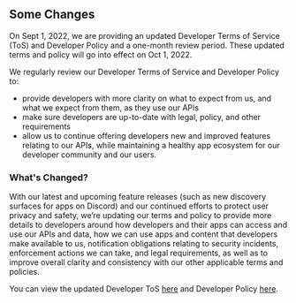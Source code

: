 <h2>Some Changes</h2>
<p>On Sept 1, 2022, we are providing an updated Developer Terms of Service (ToS) and Developer Policy and a one-month review period. These updated terms and policy will go into effect on Oct 1, 2022.</p>
<p>We regularly review our Developer Terms of Service and Developer Policy to:</p>
<ul>
    <li>provide developers with more clarity on what to expect from us, and what we expect from them, as they use our APIs</li>
    <li>make sure developers are up-to-date with legal, policy, and other requirements</li>
    <li>allow us to continue offering developers new and improved features relating to our APIs, while maintaining a healthy app ecosystem for our developer community and our users.</li>
</ul>
<h3>What's Changed?</h3>
<p>With our latest and upcoming feature releases (such as new discovery surfaces for apps on Discord) and our continued efforts to protect user privacy and safety, we’re updating our terms and policy to provide more details to developers around how developers and their apps can access and use our APIs and data, how we can use apps and content that developers make available to us, notification obligations relating to security incidents, enforcement actions we can take, and legal requirements, as well as to improve overall clarity and consistency with our other applicable terms and policies.</p>
<p>You can view the updated Developer ToS <a href="https://support-dev.discord.com/hc/articles/8562894815383">here</a> and Developer Policy <a href="https://support-dev.discord.com/hc/articles/8563934450327">here</a>.</p>